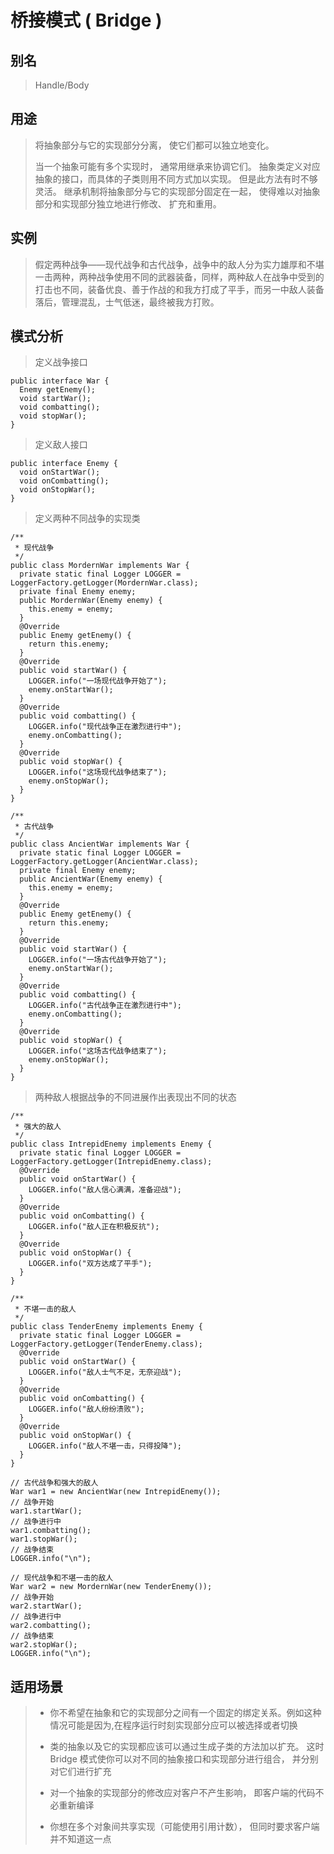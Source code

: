 # 桥接模式 ( Bridge )

## 别名

> Handle/Body

## 用途

> 将抽象部分与它的实现部分分离， 使它们都可以独立地变化。
>
> 当一个抽象可能有多个实现时， 通常用继承来协调它们。 抽象类定义对应抽象的接口，而具体的子类则用不同方式加以实现。 但是此方法有时不够灵活。 继承机制将抽象部分与它的实现部分固定在一起， 使得难以对抽象部分和实现部分独立地进行修改、 扩充和重用。

## 实例

> 假定两种战争——现代战争和古代战争，战争中的敌人分为实力雄厚和不堪一击两种，两种战争使用不同的武器装备，同样，两种敌人在战争中受到的打击也不同，装备优良、善于作战的和我方打成了平手，而另一中敌人装备落后，管理混乱，士气低迷，最终被我方打败。

## 模式分析

> 定义战争接口

```
public interface War {
  Enemy getEnemy();
  void startWar();
  void combatting();
  void stopWar();
}
```
> 定义敌人接口

```
public interface Enemy {
  void onStartWar();
  void onCombatting();
  void onStopWar();
}
```

> 定义两种不同战争的实现类

```
/**
 * 现代战争
 */
public class MordernWar implements War {
  private static final Logger LOGGER = LoggerFactory.getLogger(MordernWar.class);
  private final Enemy enemy;
  public MordernWar(Enemy enemy) {
    this.enemy = enemy;
  }
  @Override
  public Enemy getEnemy() {
    return this.enemy;
  }
  @Override
  public void startWar() {
    LOGGER.info("一场现代战争开始了");
    enemy.onStartWar();
  }
  @Override
  public void combatting() {
    LOGGER.info("现代战争正在激烈进行中");
    enemy.onCombatting();
  }
  @Override
  public void stopWar() {
    LOGGER.info("这场现代战争结束了");
    enemy.onStopWar();
  }
}

/**
 * 古代战争
 */
public class AncientWar implements War {
  private static final Logger LOGGER = LoggerFactory.getLogger(AncientWar.class);
  private final Enemy enemy;
  public AncientWar(Enemy enemy) {
    this.enemy = enemy;
  }
  @Override
  public Enemy getEnemy() {
    return this.enemy;
  }
  @Override
  public void startWar() {
    LOGGER.info("一场古代战争开始了");
    enemy.onStartWar();
  }
  @Override
  public void combatting() {
    LOGGER.info("古代战争正在激烈进行中");
    enemy.onCombatting();
  }
  @Override
  public void stopWar() {
    LOGGER.info("这场古代战争结束了");
    enemy.onStopWar();
  }
}
```

> 两种敌人根据战争的不同进展作出表现出不同的状态
```
/**
 * 强大的敌人
 */
public class IntrepidEnemy implements Enemy {
  private static final Logger LOGGER = LoggerFactory.getLogger(IntrepidEnemy.class);
  @Override
  public void onStartWar() {
    LOGGER.info("敌人信心满满，准备迎战");
  }
  @Override
  public void onCombatting() {
    LOGGER.info("敌人正在积极反抗");
  }
  @Override
  public void onStopWar() {
    LOGGER.info("双方达成了平手");
  }
}

/**
 * 不堪一击的敌人
 */
public class TenderEnemy implements Enemy {
  private static final Logger LOGGER = LoggerFactory.getLogger(TenderEnemy.class);
  @Override
  public void onStartWar() {
    LOGGER.info("敌人士气不足，无奈迎战");
  }
  @Override
  public void onCombatting() {
    LOGGER.info("敌人纷纷溃败");
  }
  @Override
  public void onStopWar() {
    LOGGER.info("敌人不堪一击，只得投降");
  }
}
```

```
// 古代战争和强大的敌人
War war1 = new AncientWar(new IntrepidEnemy());
// 战争开始
war1.startWar();
// 战争进行中
war1.combatting();
war1.stopWar();
// 战争结束
LOGGER.info("\n");

// 现代战争和不堪一击的敌人
War war2 = new MordernWar(new TenderEnemy());
// 战争开始
war2.startWar();
// 战争进行中
war2.combatting();
// 战争结束
war2.stopWar();
LOGGER.info("\n");
```

## 适用场景

>* 你不希望在抽象和它的实现部分之间有一个固定的绑定关系。例如这种情况可能是因为,在程序运行时刻实现部分应可以被选择或者切换
>
>* 类的抽象以及它的实现都应该可以通过生成子类的方法加以扩充。 这时 Bridge 模式使你可以对不同的抽象接口和实现部分进行组合， 并分别对它们进行扩充
>
>* 对一个抽象的实现部分的修改应对客户不产生影响， 即客户端的代码不必重新编译
>
>* 你想在多个对象间共享实现（可能使用引用计数）， 但同时要求客户端并不知道这一点
